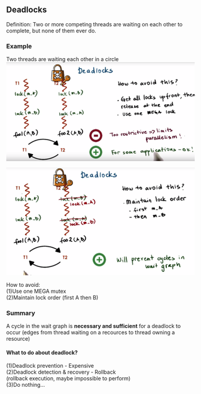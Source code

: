 ## Deadlocks

Definition: Two or more competing threads are waiting on each other to complete, but none of them ever do.

### Example

Two threads are waiting each other in a circle![](/assets/deadlocks1.png)

![](/assets/deadlock2.png)

How to avoid:  
\(1\)Use one MEGA mutex  
\(2\)Maintain lock order \(first A then B\)  

### Summary

A cycle in the wait graph is __necessary and sufficient__ for a deadlock to occur (edges from thread waiting on a recources to thread owning a resource)

#### What to do about deadlock?

(1)Deadlock prevention - Expensive  
(2)Deadlock detection & recovery - Rollback  
(rollback execution, maybe impossible to perform)  
(3)Do nothing...